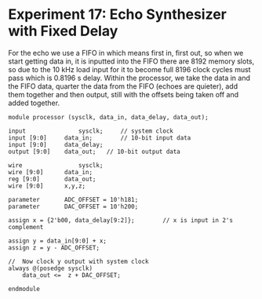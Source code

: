 # Experiment 17: Echo Synthesizer with Fixed Delay

For the echo we use a FIFO in which means first in, first out, so when we start getting data in, it is inputted into the FIFO there are 8192 memory slots, so due to the 10 kHz load input for it to become full 8196 clock cycles must pass which is 0.8196 s delay. Within the processor, we take the data in and the FIFO data, quarter the data from the FIFO (echoes are quieter), add them together and then output, still with the offsets being taken off and added together. 

    module processor (sysclk, data_in, data_delay, data_out);

	input				sysclk;		// system clock
	input [9:0]		data_in;		// 10-bit input data
	input [9:0]		data_delay;
	output [9:0] 	data_out;	// 10-bit output data

	wire				sysclk;
	wire [9:0]		data_in;
	reg [9:0] 		data_out;
	wire [9:0]		x,y,z;

	parameter 		ADC_OFFSET = 10'h181;
	parameter 		DAC_OFFSET = 10'h200;

	assign x = {2'b00, data_delay[9:2]};		// x is input in 2's complement
	
	assign y = data_in[9:0] + x;
	assign z = y - ADC_OFFSET;
	
	//  Now clock y output with system clock
	always @(posedge sysclk)
		data_out <=  z + DAC_OFFSET;
		
    endmodule
